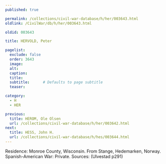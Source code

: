 ```yaml
---
published: true

permalink: /collections/civil-war-database/h/her/003643.html
oldlink: /CivilWar/db/h/her/003643.html

oldid: 003643

title: HERVOLD, Peter

pagelist:
  exclude: false
  order: 3643
  image: 
  alt:
  caption:
  title:
  subtitle:      # Defaults to page subtitle
  teaser:

category: 
  - H 
  - HER

previous:
  title: HEROM, Ole Olsen
  url: /collections/civil-war-database/h/her/003642.html  
next:
  title: HESS, John H.
  url: /collections/civil-war-database/h/hes/003644.html   
---
```

Residence: Monroe County, Wisconsin. From Stange, Hedemarken, Norway. Spanish-American War: Private. Sources: (Ulvestad p291)
